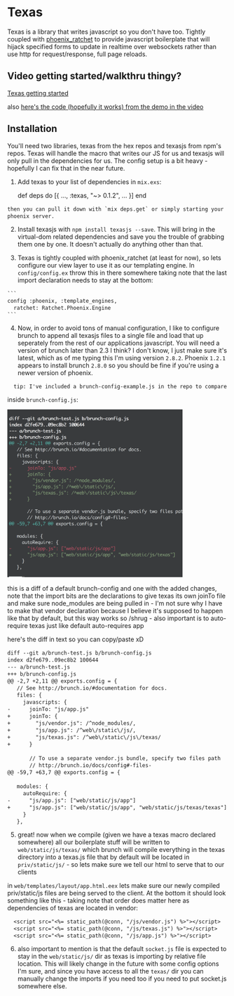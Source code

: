 # Texas

Texas is a library that writes javascript so you don't have too.  Tightly coupled with [phoenix_ratchet](https://github.com/iamvery/phoenix_ratchet) to provide javascript boilerplate that will hijack specified forms to update in realtime over websockets rather than use http for request/response, full page reloads.

## Video getting started/walkthru thingy?

[Texas getting started](https://youtu.be/Ec8eZZrXMxQ)

also [here's the code (hopefully it works) from the demo in the video](https://github.com/dgmcguire/texas_demo)

## Installation

You'll need two libraries, texas from the hex repos and texasjs from npm's repos.  Texas will handle the macro that writes our JS for us and texasjs will only pull in the dependencies for us. The config setup is a bit heavy - hopefully I can fix that in the near future.

  1. Add texas to your list of dependencies in `mix.exs`:

        def deps do
          [{
            ...,
            :texas, "~> 0.1.2",
            ...
          }]
        end

    then you can pull it down with `mix deps.get` or simply starting your phoenix server.

  2. Install texasjs with `npm install texasjs --save`.  This will bring in the virtual-dom related dependencies and save you the trouble of grabbing them one by one.  It doesn't actually do anything other than that.

  3. Texas is tightly coupled with phoenix_ratchet (at least for now), so lets configure our view layer to use it as our templating engine.  In `config/config.ex` throw this in there somewhere taking note that the last import declaration needs to stay at the bottom:

    ```
    config :phoenix, :template_engines,
      ratchet: Ratchet.Phoenix.Engine
    ```

  4. Now, in order to avoid tons of manual configuration, I like to configure brunch to append all texasjs files to a single file and load that up seperately from the rest of our applications javascript.  You will need a version of brunch later than 2.3 I think?  I don't know, I just make sure it's latest, which as of me typing this I'm using version `2.8.2`.  Phoenix `1.2.1` appears to install brunch `2.8.0` so you should be fine if you're using a newer version of phoenix.

```
  tip: I've included a brunch-config-example.js in the repo to compare
```

  inside `brunch-config.js`:

<img src="/images/brunch-diff.png" width="400">

  this is a diff of a default brunch-config and one with the added changes, note that the import bits are the declarations to give texas its own joinTo file and make sure node_modules are being pulled in  - I'm not sure why I have to make that vendor declaration because I believe it's supposed to happen like that by default, but this way works so /shrug - also important is to auto-require texas just like default auto-requires app

here's the diff in text so you can copy/paste xD

```
diff --git a/brunch-test.js b/brunch-config.js
index d2fe679..09ec8b2 100644
--- a/brunch-test.js
+++ b/brunch-config.js
@@ -2,7 +2,11 @@ exports.config = {
   // See http://brunch.io/#documentation for docs.
   files: {
     javascripts: {
-      joinTo: "js/app.js"
+      joinTo: {
+        "js/vendor.js": /^node_modules/,
+        "js/app.js": /^web\/static\/js/,
+        "js/texas.js": /^web\/static\/js\/texas/
+      }

       // To use a separate vendor.js bundle, specify two files path
       // http://brunch.io/docs/config#-files-
@@ -59,7 +63,7 @@ exports.config = {

   modules: {
     autoRequire: {
-      "js/app.js": ["web/static/js/app"]
+      "js/app.js": ["web/static/js/app", "web/static/js/texas/texas"]
     }
   },
```

  5.  great! now when we compile (given we have a texas macro declared somewhere) all our boilerplate stuff will be written to `web/static/js/texas/` which brunch will compile everything in the texas directory into a texas.js file that by default will be located in `priv/static/js/` - so lets make sure we tell our html to serve that to our clients

  in `web/templates/layout/app.html.eex` lets make sure our newly compiled priv/static/js files are being served to the client.  At the bottom it should look something like this - taking note that order does matter here as dependencies of texas are located in vendor:

  ```
    <script src="<%= static_path(@conn, "/js/vendor.js") %>"></script>
    <script src="<%= static_path(@conn, "/js/texas.js") %>"></script>
    <script src="<%= static_path(@conn, "/js/app.js") %>"></script>
  ```

  6. also important to mention is that the default `socket.js` file is expected to stay in the `web/static/js/` dir as texas is importing by relative file location.  This will likely change in the future with some config options I'm sure, and since you have access to all the `texas/` dir you can manually change the imports if you need too if you need to put socket.js somewhere else.
